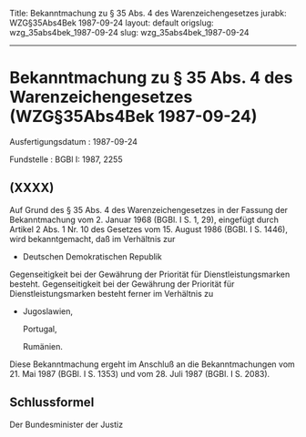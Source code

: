 Title: Bekanntmachung zu § 35 Abs. 4 des Warenzeichengesetzes
jurabk: WZG§35Abs4Bek 1987-09-24
layout: default
origslug: wzg_35abs4bek_1987-09-24
slug: wzg_35abs4bek_1987-09-24

---

# Bekanntmachung zu § 35 Abs. 4 des Warenzeichengesetzes (WZG§35Abs4Bek 1987-09-24)

Ausfertigungsdatum
:   1987-09-24

Fundstelle
:   BGBl I: 1987, 2255



## (XXXX)

Auf Grund des § 35 Abs. 4 des Warenzeichengesetzes in der Fassung der
Bekanntmachung vom 2. Januar 1968 (BGBl. I S. 1, 29), eingefügt durch
Artikel 2 Abs. 1 Nr. 10 des Gesetzes vom 15. August 1986 (BGBl. I S.
1446), wird bekanntgemacht, daß im Verhältnis zur

*   Deutschen Demokratischen Republik



Gegenseitigkeit bei der Gewährung der Priorität für
Dienstleistungsmarken besteht.
Gegenseitigkeit bei der Gewährung der Priorität für
Dienstleistungsmarken besteht ferner im Verhältnis zu

*   Jugoslawien,

    Portugal,

    Rumänien.



Diese Bekanntmachung ergeht im Anschluß an die Bekanntmachungen vom
21\. Mai 1987 (BGBl. I S. 1353) und vom 28. Juli 1987 (BGBl. I S.
2083).


## Schlussformel

Der Bundesminister der Justiz

